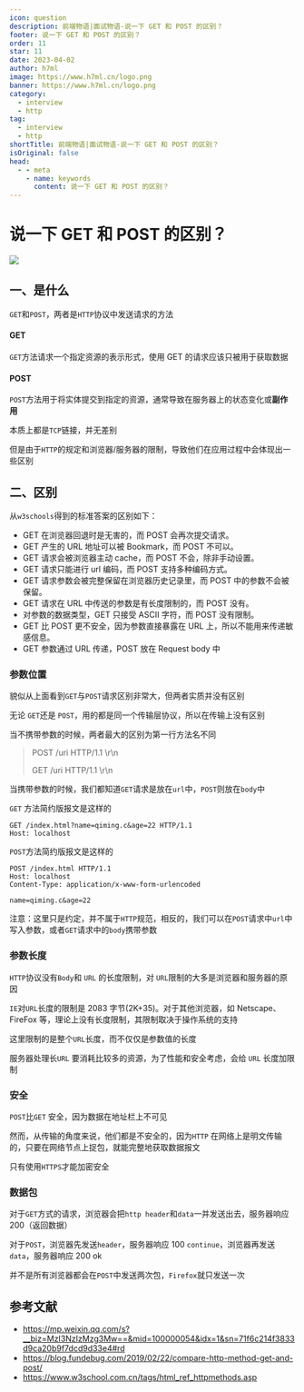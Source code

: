 ```yaml
---
icon: question
description: 前端物语|面试物语-说一下 GET 和 POST 的区别？
footer: 说一下 GET 和 POST 的区别？
order: 11
star: 11
date: 2023-04-02
author: h7ml
image: https://www.h7ml.cn/logo.png
banner: https://www.h7ml.cn/logo.png
category:
  - interview
  - http
tag:
  - interview
  - http
shortTitle: 前端物语|面试物语-说一下 GET 和 POST 的区别？
isOriginal: false
head:
  - - meta
    - name: keywords
      content: 说一下 GET 和 POST 的区别？
---
```


# 说一下 GET 和 POST 的区别？

![](https://nakoruru.h7ml.cn/httpproxy/static.5ibug.net/vitepress/assets/images/interview/6e8d19e0-bc3d-11eb-ab90-d9ae814b240d.png)

## 一、是什么

`GET`和`POST`，两者是`HTTP`协议中发送请求的方法

#### GET

`GET`方法请求一个指定资源的表示形式，使用 GET 的请求应该只被用于获取数据

#### POST

`POST`方法用于将实体提交到指定的资源，通常导致在服务器上的状态变化或**副作用**

本质上都是`TCP`链接，并无差别

但是由于`HTTP`的规定和浏览器/服务器的限制，导致他们在应用过程中会体现出一些区别

## 二、区别

从`w3schools`得到的标准答案的区别如下：

- GET 在浏览器回退时是无害的，而 POST 会再次提交请求。
- GET 产生的 URL 地址可以被 Bookmark，而 POST 不可以。
- GET 请求会被浏览器主动 cache，而 POST 不会，除非手动设置。
- GET 请求只能进行 url 编码，而 POST 支持多种编码方式。
- GET 请求参数会被完整保留在浏览器历史记录里，而 POST 中的参数不会被保留。
- GET 请求在 URL 中传送的参数是有长度限制的，而 POST 没有。
- 对参数的数据类型，GET 只接受 ASCII 字符，而 POST 没有限制。
- GET 比 POST 更不安全，因为参数直接暴露在 URL 上，所以不能用来传递敏感信息。
- GET 参数通过 URL 传递，POST 放在 Request body 中

### 参数位置

貌似从上面看到`GET`与`POST`请求区别非常大，但两者实质并没有区别

无论 `GET`还是 `POST`，用的都是同一个传输层协议，所以在传输上没有区别

当不携带参数的时候，两者最大的区别为第一行方法名不同

> POST /uri HTTP/1.1 \r\n
>
> GET /uri HTTP/1.1 \r\n

当携带参数的时候，我们都知道`GET`请求是放在`url`中，`POST`则放在`body`中

`GET` 方法简约版报文是这样的

```
GET /index.html?name=qiming.c&age=22 HTTP/1.1
Host: localhost
```

`POST`方法简约版报文是这样的

```
POST /index.html HTTP/1.1
Host: localhost
Content-Type: application/x-www-form-urlencoded

name=qiming.c&age=22
```

注意：这里只是约定，并不属于`HTTP`规范，相反的，我们可以在`POST`请求中`url`中写入参数，或者`GET`请求中的`body`携带参数

### 参数长度

`HTTP`协议没有`Body`和 `URL` 的长度限制，对 `URL`限制的大多是浏览器和服务器的原因

`IE`对`URL`长度的限制是 2083 字节(2K+35)。对于其他浏览器，如 Netscape、FireFox 等，理论上没有长度限制，其限制取决于操作系统的支持

这里限制的是整个`URL`长度，而不仅仅是参数值的长度

服务器处理长`URL` 要消耗比较多的资源，为了性能和安全考虑，会给 `URL` 长度加限制

### 安全

`POST`比`GET` 安全，因为数据在地址栏上不可见

然而，从传输的角度来说，他们都是不安全的，因为`HTTP` 在网络上是明文传输的，只要在网络节点上捉包，就能完整地获取数据报文

只有使用`HTTPS`才能加密安全

### 数据包

对于`GET`方式的请求，浏览器会把`http header`和`data`一并发送出去，服务器响应 200（返回数据）

对于`POST`，浏览器先发送`header`，服务器响应 100 `continue`，浏览器再发送`data`，服务器响应 200 ok

并不是所有浏览器都会在`POST`中发送两次包，`Firefox`就只发送一次

## 参考文献

- <https://mp.weixin.qq.com/s?__biz=MzI3NzIzMzg3Mw==&mid=100000054&idx=1&sn=71f6c214f3833d9ca20b9f7dcd9d33e4#rd>
- <https://blog.fundebug.com/2019/02/22/compare-http-method-get-and-post/>
- <https://www.w3school.com.cn/tags/html_ref_httpmethods.asp>
